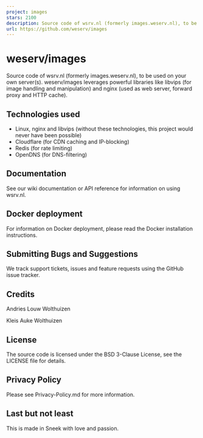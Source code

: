 ```yaml
---
project: images
stars: 2100
description: Source code of wsrv.nl (formerly images.weserv.nl), to be used on your own server(s).
url: https://github.com/weserv/images
---
```


weserv/images
=============

Source code of wsrv.nl (formerly images.weserv.nl), to be used on your own server(s). weserv/images leverages powerful libraries like libvips (for image handling and manipulation) and nginx (used as web server, forward proxy and HTTP cache).

Technologies used
-----------------

-   Linux, nginx and libvips (without these technologies, this project would never have been possible)
-   Cloudflare (for CDN caching and IP-blocking)
-   Redis (for rate limiting)
-   OpenDNS (for DNS-filtering)

Documentation
-------------

See our wiki documentation or API reference for information on using wsrv.nl.

Docker deployment
-----------------

For information on Docker deployment, please read the Docker installation instructions.

Submitting Bugs and Suggestions
-------------------------------

We track support tickets, issues and feature requests using the GitHub issue tracker.

Credits
-------

Andries Louw Wolthuizen

Kleis Auke Wolthuizen

License
-------

The source code is licensed under the BSD 3-Clause License, see the LICENSE file for details.

Privacy Policy
--------------

Please see Privacy-Policy.md for more information.

Last but not least
------------------

This is made in Sneek with love and passion.
